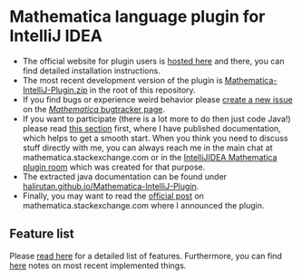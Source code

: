 Mathematica language plugin for IntelliJ IDEA
=============================================


- The official website for plugin users is [hosted here](http://mathematicaplugin.halirutan.de/) and there, you can find detailed installation instructions.
- The most recent development version of the plugin is [Mathematica-IntelliJ-Plugin.zip](https://github.com/halirutan/Mathematica-IntelliJ-Plugin/raw/develop/Mathematica-IntelliJ-Plugin.zip)
  in the root of this repository.
- If you find bugs or experience weird behavior please [create a new issue](http://halirutan.myjetbrains.com/youtrack/issues#newissue=yes)
  on the [*Mathematica* bugtracker page](http://halirutan.myjetbrains.com/youtrack/issues/MMAP).
- If you want to participate (there is a lot more to do then just code Java!) please read [this section](http://mathematicaplugin.halirutan.de/index.php/development)
  first, where I have published documentation, which helps to get a smooth start. When you think you need to discuss stuff directly with
  me, you can always reach me in the main chat at mathematica.stackexchange.com or in the
  [IntelliJIDEA Mathematica plugin room](http://chat.stackexchange.com/rooms/8636/intellijidea-plugin-for-mathematica) which
  was created for that purpose.
- The extracted java documentation can be found under [halirutan.github.io/Mathematica-IntelliJ-Plugin](http://halirutan.github.io/Mathematica-IntelliJ-Plugin/).
- Finally, you may want to read the [official post](http://mathematica.stackexchange.com/q/24556/187) on mathematica.stackexchange.com
  where I announced the plugin.



Feature list
------------

Please [read here](http://mathematicaplugin.halirutan.de/index.php/features) for a detailed list of features. Furthermore,
you can find [here](http://mathematicaplugin.halirutan.de/index.php/history) notes on most recent implemented things.
